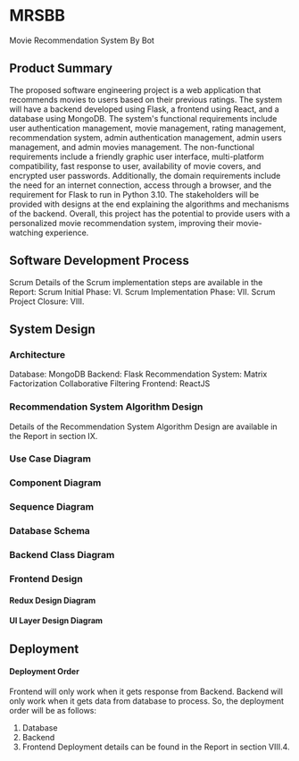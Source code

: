 # MRSBB

Movie Recommendation System By Bot

## Product Summary

The proposed software engineering project is a web application that recommends movies to users based on their previous ratings. The system will have a backend developed using Flask, a frontend using React, and a database using MongoDB. The system's functional requirements include user authentication management, movie management, rating management, recommendation system, admin authentication management, admin users management, and admin movies management. The non-functional requirements include a friendly graphic user interface, multi-platform compatibility, fast response to user, availability of movie covers, and encrypted user passwords. Additionally, the domain requirements include the need for an internet connection, access through a browser, and the requirement for Flask to run in Python 3.10. The stakeholders will be provided with designs at the end explaining the algorithms and mechanisms of the backend. Overall, this project has the potential to provide users with a personalized movie recommendation system, improving their movie-watching experience.

## Software Development Process

Scrum
Details of the Scrum implementation steps are available in the Report:
Scrum Initial Phase: VI.
Scrum Implementation Phase: VII.
Scrum Project Closure: VIII.

## System Design

### Architecture

Database: MongoDB
Backend: Flask
Recommendation System: Matrix Factorization Collaborative Filtering
Frontend: ReactJS

### Recommendation System Algorithm Design

Details of the Recommendation System Algorithm Design are available in the Report in section IX.

### Use Case Diagram

### Component Diagram

### Sequence Diagram

### Database Schema

### Backend Class Diagram

### Frontend Design

#### Redux Design Diagram

#### UI Layer Design Diagram

## Deployment

#### Deployment Order

Frontend will only work when it gets response from Backend.
Backend will only work when it gets data from database to process.
So, the deployment order will be as follows:

1. Database
2. Backend
3. Frontend
   Deployment details can be found in the Report in section VIII.4.
